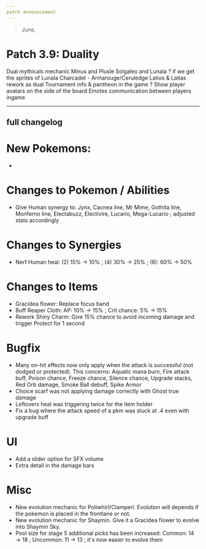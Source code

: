 ```yaml
---
patch announcement
---
```


> June,

# Patch 3.9: Duality

Dual mythicals mechanic
Minus and Plusle
Solgaleo and Lunala ? if we get the sprites of Lunala
Charcadet - Armarouge/Ceruledge
Latios & Latias rework as dual
Tournament info & pantheon in the game ?
Show player avatars on the side of the board
Emotes communication between players ingame


---

## full changelog

# New Pokemons:

- 

# Changes to Pokemon / Abilities

- Give Human synergy to: Jynx, Cacnea line, Mr Mime, Gothita line, Monferno line, Electabuzz, Electivire, Lucario, Mega-Lucario ; adjusted stats accordingly

# Changes to Synergies

- Nerf Human heal: (2) 15% → 10% ; (4) 30% → 25% ; (6): 60% → 50%

# Changes to Items

- Gracidea flower: Replace focus band
- Buff Reaper Cloth: AP: 10% → 15% ; Crit chance: 5% → 15%
- Rework Shiny Charm: Give 15% chance to avoid incoming damage and trigger Protect for 1 second

# Bugfix

- Many on-hit effects now only apply when the attack is successful (not dodged or protected). This concerns: Aquatic mana burn, Fire attack buff, Poison chance, Freeze chance, Silence chance, Upgrade stacks, Red Orb damage, Smoke Ball debuff, Spike Armor
- Choice scarf was not applying damage correctly with Ghost true damage
- Leftovers heal was triggering twice for the item holder
- Fix a bug where the attack speed of a pkm was stuck at .4 even with upgrade buff

# UI

- Add a slider option for SFX volume
- Extra detail in the damage bars

# Misc

- New evolution mechanic for Poliwhirl/Clamperl. Evolution will depends if the pokemon is placed in the frontlane or not.
- New evolution mechanic for Shaymin. Give it a Gracidea flower to evolve into Shaymin Sky.
- Pool size for stage 5 additional picks has been increased: Common: 14 → 18 ; Uncommon: 11 → 13 ; it's now easier to evolve them

